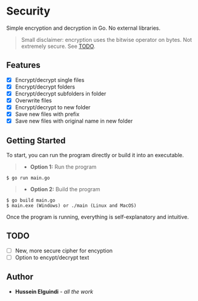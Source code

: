 # Security
Simple encryption and decryption in Go. No external libraries.
> Small disclaimer: encryption uses the bitwise operator on bytes. Not extremely secure. See [TODO](#TODO).

## Features
- [x] Encrypt/decrypt single files
- [x] Encrypt/decrypt folders
- [x] Encrypt/decrypt subfolders in folder
- [x] Overwrite files
- [x] Encrypt/decrypt to new folder
- [x] Save new files with prefix
- [x] Save new files with original name in new folder

## Getting Started
To start, you can run the program directly or build it into an executable.
>- **Option 1:** Run the program
```shell
$ go run main.go
```
>- **Option 2:** Build the program
```shell
$ go build main.go
$ main.exe (Windows) or ./main (Linux and MacOS)
```
Once the program is running, everything is self-explanatory and intuitive.

## TODO
- [ ] New, more secure cipher for encyption
- [ ] Option to encypt/decrypt text

## Author
- **Hussein Elguindi** - *all the work*
